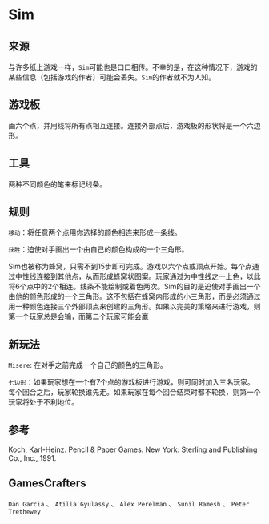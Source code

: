 # Sim

## 来源

与许多纸上游戏一样，`Sim`可能也是口口相传。不幸的是，在这种情况下，游戏的某些信息（包括游戏的作者）可能会丢失。`Sim`的作者就不为人知。

## 游戏板

画六个点，并用线将所有点相互连接。连接外部点后，游戏板的形状将是一个六边形。

## 工具

两种不同颜色的笔来标记线条。

## 规则

`移动`：将任意两个点用你选择的颜色相连来形成一条线。

`获胜`：迫使对手画出一个由自己的颜色构成的一个三角形。

Sim也被称为蜂窝，只需不到15步即可完成。游戏以六个点或顶点开始。每个点通过中性线连接到其他点，从而形成蜂窝状图案。玩家通过为中性线之一上色，以此将6个点中的2个相连。线条不能绘制或着色两次。Sim的目的是迫使对手画出一个由他的颜色形成的一个三角形。这不包括在蜂窝内形成的小三角形，而是必须通过用一种颜色连接三个外部顶点来创建的三角形。如果以完美的策略来进行游戏，则第一个玩家总是会输，而第二个玩家可能会赢

## 新玩法

`Misere`: 在对手之前完成一个自己的颜色的三角形。

`七边形`：如果玩家想在一个有7个点的游戏板进行游戏，则可同时加入三名玩家。每个回合之后，玩家轮换谁先走。如果玩家在每个回合结束时都不轮换，则第一个玩家将处于不利地位。

## 参考

Koch, Karl-Heinz. Pencil & Paper Games. New York: Sterling and Publishing Co., Inc., 1991.

## GamesCrafters

`Dan Garcia` 、 `Atilla Gyulassy` 、 `Alex Perelman` 、 `Sunil Ramesh` 、 `Peter Trethewey`

